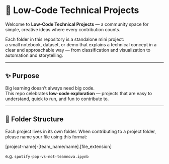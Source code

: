 # 🌱 Low-Code Technical Projects

Welcome to **Low-Code Technical Projects** — a community space for simple, creative ideas where every contribution counts.

Each folder in this repository is a standalone mini project:  
a small notebook, dataset, or demo that explains a technical concept in a clear and approachable way — from classification and visualization to automation and storytelling.

---

## ✨ Purpose

Big learning doesn’t always need big code.  
This repo celebrates **low-code exploration** — projects that are easy to understand, quick to run, and fun to contribute to.

---

## 📂 Folder Structure

Each project lives in its own folder. When contributing to a project folder, please name your file using this format:

[project-name]-[team_name/name].[file_extension]

e.g. `spotify-pop-vs-not-teamnova.ipynb`


